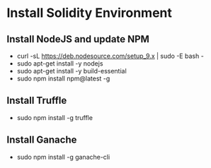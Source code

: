 # Install Solidity Environment

## Install NodeJS and update NPM

* curl -sL https://deb.nodesource.com/setup_9.x | sudo -E bash -
* sudo apt-get install -y nodejs
* sudo apt-get install -y build-essential
* sudo npm install npm@latest -g


## Install Truffle
* sudo npm install -g truffle 


## Install Ganache
* sudo npm install -g ganache-cli


